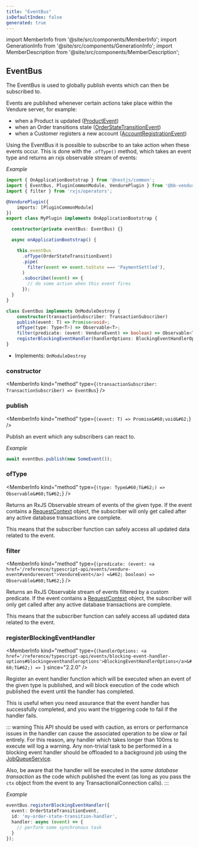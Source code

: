 ```yaml
---
title: "EventBus"
isDefaultIndex: false
generated: true
---
```

<!-- This file was generated from the Vendure source. Do not modify. Instead, re-run the "docs:build" script -->
import MemberInfo from '@site/src/components/MemberInfo';
import GenerationInfo from '@site/src/components/GenerationInfo';
import MemberDescription from '@site/src/components/MemberDescription';


## EventBus

<GenerationInfo sourceFile="packages/core/src/event-bus/event-bus.ts" sourceLine="97" packageName="@bb-vendure/core" />

The EventBus is used to globally publish events which can then be subscribed to.

Events are published whenever certain actions take place within the Vendure server, for example:

* when a Product is updated (<a href='/reference/typescript-api/events/event-types#productevent'>ProductEvent</a>)
* when an Order transitions state (<a href='/reference/typescript-api/events/event-types#orderstatetransitionevent'>OrderStateTransitionEvent</a>)
* when a Customer registers a new account (<a href='/reference/typescript-api/events/event-types#accountregistrationevent'>AccountRegistrationEvent</a>)

Using the EventBus it is possible to subscribe to an take action when these events occur.
This is done with the `.ofType()` method, which takes an event type and returns an rxjs observable
stream of events:

*Example*

```ts
import { OnApplicationBootstrap } from '@nestjs/common';
import { EventBus, PluginCommonModule, VendurePlugin } from '@bb-vendure/core';
import { filter } from 'rxjs/operators';

@VendurePlugin({
    imports: [PluginCommonModule]
})
export class MyPlugin implements OnApplicationBootstrap {

  constructor(private eventBus: EventBus) {}

  async onApplicationBootstrap() {

    this.eventBus
      .ofType(OrderStateTransitionEvent)
      .pipe(
        filter(event => event.toState === 'PaymentSettled'),
      )
      .subscribe((event) => {
        // do some action when this event fires
      });
  }
}
```

```ts title="Signature"
class EventBus implements OnModuleDestroy {
    constructor(transactionSubscriber: TransactionSubscriber)
    publish(event: T) => Promise<void>;
    ofType(type: Type<T>) => Observable<T>;
    filter(predicate: (event: VendureEvent) => boolean) => Observable<T>;
    registerBlockingEventHandler(handlerOptions: BlockingEventHandlerOptions<T>) => ;
}
```
* Implements: <code>OnModuleDestroy</code>



<div className="members-wrapper">

### constructor

<MemberInfo kind="method" type={`(transactionSubscriber: TransactionSubscriber) => EventBus`}   />


### publish

<MemberInfo kind="method" type={`(event: T) => Promise&#60;void&#62;`}   />

Publish an event which any subscribers can react to.

*Example*

```ts
await eventBus.publish(new SomeEvent());
```
### ofType

<MemberInfo kind="method" type={`(type: Type&#60;T&#62;) => Observable&#60;T&#62;`}   />

Returns an RxJS Observable stream of events of the given type.
If the event contains a <a href='/reference/typescript-api/request/request-context#requestcontext'>RequestContext</a> object, the subscriber
will only get called after any active database transactions are complete.

This means that the subscriber function can safely access all updated
data related to the event.
### filter

<MemberInfo kind="method" type={`(predicate: (event: <a href='/reference/typescript-api/events/vendure-event#vendureevent'>VendureEvent</a>) =&#62; boolean) => Observable&#60;T&#62;`}   />

Returns an RxJS Observable stream of events filtered by a custom predicate.
If the event contains a <a href='/reference/typescript-api/request/request-context#requestcontext'>RequestContext</a> object, the subscriber
will only get called after any active database transactions are complete.

This means that the subscriber function can safely access all updated
data related to the event.
### registerBlockingEventHandler

<MemberInfo kind="method" type={`(handlerOptions: <a href='/reference/typescript-api/events/blocking-event-handler-options#blockingeventhandleroptions'>BlockingEventHandlerOptions</a>&#60;T&#62;) => `}  since="2.2.0"  />

Register an event handler function which will be executed when an event of the given type is published,
and will block execution of the code which published the event until the handler has completed.

This is useful when you need assurance that the event handler has successfully completed, and you want
the triggering code to fail if the handler fails.

::: warning
This API should be used with caution, as errors or performance issues in the handler can cause the
associated operation to be slow or fail entirely. For this reason, any handler which takes longer than
100ms to execute will log a warning. Any non-trivial task to be performed in a blocking event handler
should be offloaded to a background job using the <a href='/reference/typescript-api/job-queue/job-queue-service#jobqueueservice'>JobQueueService</a>.

Also, be aware that the handler will be executed in the _same database transaction_ as the code which published
the event (as long as you pass the `ctx` object from the event to any TransactionalConnection calls).
:::

*Example*

```ts
eventBus.registerBlockingEventHandler({
  event: OrderStateTransitionEvent,
  id: 'my-order-state-transition-handler',
  handler: async (event) => {
    // perform some synchronous task
  }
});
```


</div>
